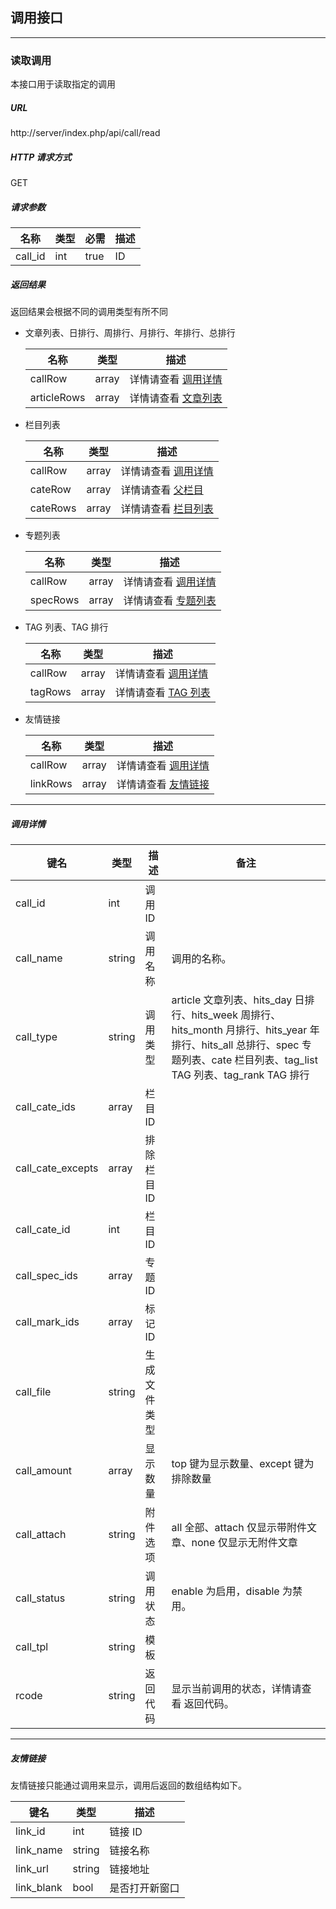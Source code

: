 ## 调用接口

----------

### 读取调用

本接口用于读取指定的调用

##### URL

http://server/index.php/api/call/read

##### HTTP 请求方式

GET

##### 请求参数

| 名称 | 类型 | 必需 | 描述 |
| - | - | - | - |
| call_id | int | true | ID |

##### 返回结果

返回结果会根据不同的调用类型有所不同

* 文章列表、日排行、周排行、月排行、年排行、总排行

  | 名称 | 类型 | 描述 |
  | - | - | - |
  | callRow | array | 详情请查看 [调用详情](#callRow) |
  | articleRows | array | 详情请查看 [文章列表](article.md) |

* 栏目列表

  | 名称 | 类型 | 描述 |
  | - | - | - |
  | callRow | array | 详情请查看 [调用详情](#callRow) |
  | cateRow | array | 详情请查看 [父栏目](cate.md) |
  | cateRows | array | 详情请查看 [栏目列表](cate.md) |

* 专题列表

  | 名称 | 类型 | 描述 |
  | - | - | - |
  | callRow | array | 详情请查看 [调用详情](#callRow) |
  | specRows | array | 详情请查看 [专题列表](spec.md) |

* TAG 列表、TAG 排行

  | 名称 | 类型 | 描述 |
  | - | - | - |
  | callRow | array | 详情请查看 [调用详情](#callRow) |
  | tagRows | array | 详情请查看 [TAG 列表](tag.md) |

* 友情链接

  | 名称 | 类型 | 描述 |
  | - | - | - |
  | callRow | array | 详情请查看 [调用详情](#callRow) |
  | linkRows | array | 详情请查看 [友情链接](#linkRow) |

----------

<span id="callRow"></span>

##### 调用详情

| 键名 | 类型 | 描述 | 备注 |
| - | - | - | - |
| call_id | int | 调用 ID | |
| call_name | string | 调用名称 | 调用的名称。 |
| call_type | string | 调用类型 | article 文章列表、hits_day 日排行、hits_week 周排行、hits_month 月排行、hits_year 年排行、hits_all 总排行、spec 专题列表、cate 栏目列表、tag_list TAG 列表、tag_rank TAG 排行 |
| call_cate_ids | array | 栏目 ID | |
| call_cate_excepts | array | 排除栏目 ID | |
| call_cate_id | int | 栏目 ID | |
| call_spec_ids | array | 专题 ID | |
| call_mark_ids | array | 标记 ID | |
| call_file | string | 生成文件类型 |
| call_amount | array | 显示数量 | top 键为显示数量、except 键为排除数量 |
| call_attach | string | 附件选项 | all 全部、attach 仅显示带附件文章、none 仅显示无附件文章 |
| call_status | string | 调用状态 | enable 为启用，disable 为禁用。 |
| call_tpl | string | 模板 | |
| rcode | string | 返回代码 | 显示当前调用的状态，详情请查看 返回代码。 |

----------

<span id="linkRow"></span>

##### 友情链接

友情链接只能通过调用来显示，调用后返回的数组结构如下。

| 键名 | 类型 | 描述 |
| - | - | - |
| link_id | int | 链接 ID |
| link_name | string | 链接名称 |
| link_url | string | 链接地址 |
| link_blank | bool | 是否打开新窗口 |
